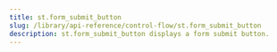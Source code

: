```yaml
---
title: st.form_submit_button
slug: /library/api-reference/control-flow/st.form_submit_button
description: st.form_submit_button displays a form submit button.
---
```


<Autofunction function="streamlit.form_submit_button" />
